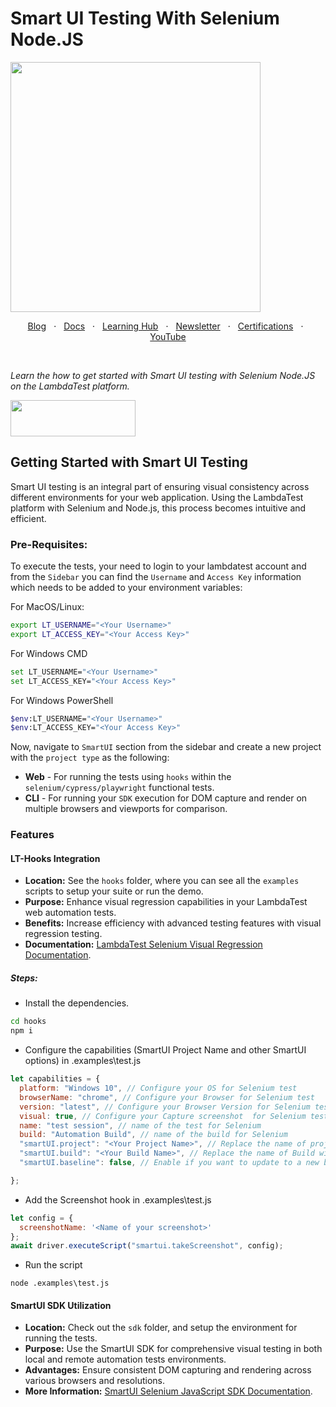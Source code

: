 <h1>Smart UI Testing With Selenium Node.JS</h1>

<img height="400" src="https://user-images.githubusercontent.com/126776938/232535511-8d51cf1b-1a33-48fc-825c-b13e7a9ec388.png">


<p align="center">
  <a href="https://www.lambdatest.com/blog/?utm_source=github&utm_medium=repo&utm_campaign=playwright-sample" target="_bank">Blog</a>
  &nbsp; &#8901; &nbsp;
  <a href="https://www.lambdatest.com/support/docs/?utm_source=github&utm_medium=repo&utm_campaign=playwright-sample" target="_bank">Docs</a>
  &nbsp; &#8901; &nbsp;
  <a href="https://www.lambdatest.com/learning-hub/?utm_source=github&utm_medium=repo&utm_campaign=playwright-sample" target="_bank">Learning Hub</a>
  &nbsp; &#8901; &nbsp;
  <a href="https://www.lambdatest.com/newsletter/?utm_source=github&utm_medium=repo&utm_campaign=playwright-sample" target="_bank">Newsletter</a>
  &nbsp; &#8901; &nbsp;
  <a href="https://www.lambdatest.com/certifications/?utm_source=github&utm_medium=repo&utm_campaign=playwright-sample" target="_bank">Certifications</a>
  &nbsp; &#8901; &nbsp;
  <a href="https://www.youtube.com/c/LambdaTest" target="_bank">YouTube</a>
</p>
&emsp;
&emsp;
&emsp;

*Learn the how to get started with Smart UI testing with Selenium Node.JS on the LambdaTest platform.*


[<img height="58" width="200" src="https://user-images.githubusercontent.com/70570645/171866795-52c11b49-0728-4229-b073-4b704209ddde.png">](https://accounts.lambdatest.com/register?utm_source=github&utm_medium=repo&utm_campaign=playwright-sample)


## Getting Started with Smart UI Testing

Smart UI testing is an integral part of ensuring visual consistency across different environments for your web application. Using the LambdaTest platform with Selenium and Node.js, this process becomes intuitive and efficient.

### Pre-Requisites: 

To execute the tests, your need to login to your lambdatest account and from the `Sidebar` you can find the `Username` and `Access Key` information which needs to be added to your environment variables: 

For MacOS/Linux: 

```bash
export LT_USERNAME="<Your Username>"
export LT_ACCESS_KEY="<Your Access Key>"
```

For Windows CMD

```bash
set LT_USERNAME="<Your Username>"
set LT_ACCESS_KEY="<Your Access Key>"
```

For Windows PowerShell

```bash
$env:LT_USERNAME="<Your Username>"
$env:LT_ACCESS_KEY="<Your Access Key>"
```

Now, navigate to `SmartUI` section from the sidebar and create a new project with the `project type` as the following: 

- **Web** - For running the tests using `hooks` within the `selenium/cypress/playwright` functional tests.
- **CLI** - For running your `SDK` execution for DOM capture and render on multiple browsers and viewports for comparison.

### Features

#### LT-Hooks Integration
- **Location:** See the `hooks` folder, where you can see all the `examples` scripts to setup your suite or run the demo.  
- **Purpose:** Enhance visual regression capabilities in your LambdaTest web automation tests.
- **Benefits:** Increase efficiency with advanced testing features with visual regression testing.
- **Documentation:** [LambdaTest Selenium Visual Regression Documentation](https://www.lambdatest.com/support/docs/selenium-visual-regression/).
##### **Steps:**
- Install the dependencies.
```bash
cd hooks
npm i
```
- Configure the capabilities (SmartUI Project Name and other SmartUI options) in .examples\test.js
```javascript
let capabilities = {
  platform: "Windows 10", // Configure your OS for Selenium test
  browserName: "chrome", // Configure your Browser for Selenium test
  version: "latest", // Configure your Browser Version for Selenium test
  visual: true, // Configure your Capture screenshot  for Selenium test
  name: "test session", // name of the test for Selenium
  build: "Automation Build", // name of the build for Selenium
  "smartUI.project": "<Your Project Name>", // Replace the name of project with the new project name
  "smartUI.build": "<Your Build Name>", // Replace the name of Build with the new Build name
  "smartUI.baseline": false, // Enable if you want to update to a new baseline build

};
```
- Add the Screenshot hook in .examples\test.js
```js
let config = {
  screenshotName: '<Name of your screenshot>'
};
await driver.executeScript("smartui.takeScreenshot", config);
```
- Run the script
```
node .examples\test.js
```


#### SmartUI SDK Utilization
- **Location:** Check out the `sdk` folder, and setup the environment for running the tests. 
- **Purpose:** Use the SmartUI SDK for comprehensive visual testing in both local and remote automation tests environments.
- **Advantages:** Ensure consistent DOM capturing and rendering across various browsers and resolutions.
- **More Information:** [SmartUI Selenium JavaScript SDK Documentation](https://www.lambdatest.com/support/docs/smartui-selenium-js-sdk/).

